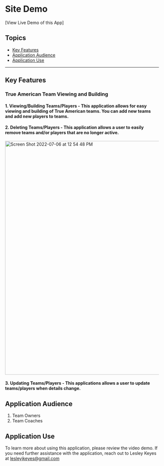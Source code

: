 # Site Demo

[View Live Demo of this App]


## Topics
- [Key Features](#key-features)
- [Application Audience](#application-audience)
- [Application Use](#application-use)
___
## Key Features
### True American Team Viewing and Building
#### 1. Viewing/Building Teams/Players - This application allows for easy viewing and building of True American teams. You can add new teams and add new players to teams. 

#### 2. Deleting Teams/Players - This application allows a user to easily remove teams and/or players that are no longer active. 
<img width="763" alt="Screen Shot 2022-07-06 at 12 54 48 PM" src="">

#### 3. Updating Teams/Players - This applications allows a user to update teams/players when details change.

## Application Audience
1. Team Owners
1. Team Coaches
        
## Application Use
To learn more about using this application, please review the video demo. If you need further assistance with the application, reach out to Lesley Keyes at lesleyjkeyes@gmail.com
